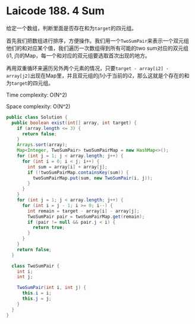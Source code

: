 # Laicode 188. 4 Sum

给定一个数组，判断里面是否存在和为`target`的四元组。

首先我们把数组进行排序，方便操作。我们用一个`TwoSumPair`来表示一个双元组他们的和对应某个值，我们遍历一次数组得到所有可能的two sum对应的双元组(i1, j1)的Map，每一个和对应的双元组要选取首次出现的地方。

再用双重循环来遍历另外两个元素的情况，只要`target - array[i2] - array[j2]`出现在Map里，并且双元组的j1小于当前的i2，那么这就是个存在的和为`target`的四元组。

Time complexity: O(N^2)

Space complexity: O(N^2)

```java
public class Solution {
  public boolean exist(int[] array, int target) {
    if (array.length <= 3) {
      return false;
    }
    Arrays.sort(array);
    Map<Integer, TwoSumPair> twoSumPairMap = new HashMap<>();
    for (int j = 1; j < array.length; j++) {
      for (int i = 0; i < j; i++) {
        int sum = array[i] + array[j];
        if (!twoSumPairMap.containsKey(sum)) {
          twoSumPairMap.put(sum, new TwoSumPair(i, j));
        }
      }
    }
    for (int j = 1; j < array.length; j++) {
      for (int i = j - 1; i >= 0; i--) {
        int remain = target - array[i] - array[j];
        TwoSumPair pair = twoSumPairMap.get(remain);
        if (pair != null && pair.j < i) {
          return true;
        }
      }
    }
    return false;
  }

  class TwoSumPair {
    int i;
    int j;

    TwoSumPair(int i, int j) {
      this.i = i;
      this.j = j;
    }
  }
}
```